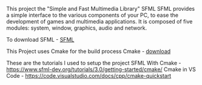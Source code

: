 This project the "Simple and Fast Multimedia Library" SFML
SFML provides a simple interface to the various components of your PC, to ease the development of games and multimedia applications. It is composed of five modules: system, window, graphics, audio and network.

To download SFML - [SFML](https://www.sfml-dev.org/download/)

This Project uses Cmake for the build process
Cmake - [download](https://cmake.org/download/)

These are the tutorials I used to setup the project
SFML With Cmake - https://www.sfml-dev.org/tutorials/3.0/getting-started/cmake/
Cmake in VS Code - https://code.visualstudio.com/docs/cpp/cmake-quickstart

